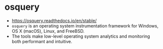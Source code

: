 # osquery 
- https://osquery.readthedocs.io/en/stable/
- ```osquery``` is an operating system instrumentation framework for Windows, OS X (macOS), Linux, and FreeBSD. 
- The tools make low-level operating system analytics and monitoring both performant and intuitive.
